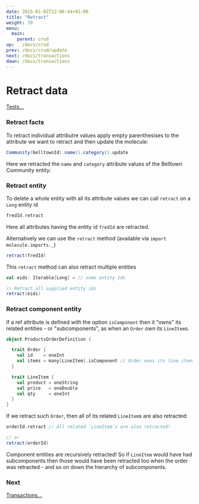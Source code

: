 ```yaml
---
date: 2015-01-02T22:06:44+01:00
title: "Retract"
weight: 70
menu:
  main:
    parent: crud
up:   /docs/crud
prev: /docs/crud/update
next: /docs/transactions
down: /docs/transactions
---
```


# Retract data

[Tests...](https://github.com/scalamolecule/molecule/blob/master/coretests/src/test/scala/molecule/coretests/manipulation/Retract.scala)


### Retract facts

To retract individual attributre values apply empty parenthesises to 
the attribute we want to retract and then update the molecule:


```scala
Community(belltownId).name().category().update
```
Here we retracted the `name` and `category` attribute values of the Belltown Community entity:


### Retract entity

To delete a whole entity with all its attribute values we can call `retract` on a `Long` entity id 

```scala
fredId.retract
```
Here all attributes having the entity id `fredId` are retracted.

Alternatively we can use the `retract` method (available via `import molecule.imports._`)

```scala
retract(fredId)
```
This `retract` method can also retract multiple entities

```scala
val eids: Iterable[Long] = // some entity ids 

// Retract all supplied entity ids
retract(eids)
```

### Retract component entity

If a ref attribute is defined with the option `isComponent` then it "owns" its related entities - or "subcomponents", as when an `Order` own its `LineItem`s.

```scala
object ProductsOrderDefinition {

  trait Order {
    val id    = oneInt
    val items = many[LineItem].isComponent // Order owns its line items
  }

  trait LineItem {
    val product = oneString
    val price   = oneDouble
    val qty     = oneInt
  }
}
```

If we retract such `Order`, then all
of its related `LineItem`s are also retracted:

```scala
orderId.retract // All related `LineItem`s are also retracted!

// or
retract(orderId)
```
Component entities are recursively retracted! So if `LineItem` would have had subcomponents then those would have been retracted too when the order
was retracted - and so on down the hierarchy of subcomponents.



### Next

[Transactions...](/docs/transactions)